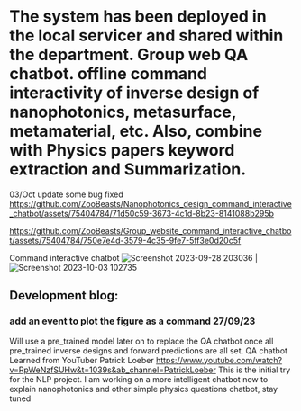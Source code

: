 # The system has been deployed in the local servicer and shared within the department. Group web QA chatbot. offline command interactivity of inverse design of nanophotonics, metasurface, metamaterial, etc. Also, combine with Physics papers keyword extraction and Summarization.



03/Oct update some bug fixed
https://github.com/ZooBeasts/Nanophotonics_design_command_interactive_chatbot/assets/75404784/71d50c59-3673-4c1d-8b23-8141088b295b









https://github.com/ZooBeasts/Group_website_command_interactive_chatbot/assets/75404784/750e7e4d-3579-4c35-9fe7-5ff3e0d20c5f




Command interactive chatbot
![Screenshot 2023-09-28 203036](https://github.com/ZooBeasts/Group_website_command_interactive_chatbot/assets/75404784/b28ba854-4f54-4e3a-a7a0-bdeeb99420a9) | ![Screenshot 2023-10-03 102735](https://github.com/ZooBeasts/Nanophotonics_design_command_interactive_chatbot/assets/75404784/de434893-4e52-4ff9-beb3-d608ffed2477)




## Development blog: 

### add an event to plot the figure as a command 27/09/23


Will use a pre_trained model later on to replace the QA chatbot once all pre_trained inverse designs and forward predictions are all set.
QA chatbot Learned from YouTuber Patrick Loeber  https://www.youtube.com/watch?v=RpWeNzfSUHw&t=1039s&ab_channel=PatrickLoeber
This is the initial try for the NLP project. I am working on a more intelligent chatbot now to explain nanophotonics and other simple physics questions chatbot, stay tuned 
